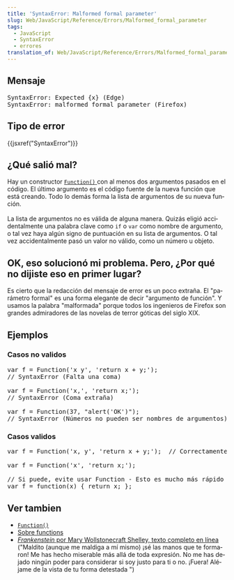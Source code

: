 ```yaml
---
title: 'SyntaxError: Malformed formal parameter'
slug: Web/JavaScript/Reference/Errors/Malformed_formal_parameter
tags:
  - JavaScript
  - SyntaxError
  - errores
translation_of: Web/JavaScript/Reference/Errors/Malformed_formal_parameter
---
```

<h2 id="Mensaje">Mensaje</h2>

<pre class="syntaxbox">SyntaxError: Expected {x} (Edge)
SyntaxError: malformed formal parameter (Firefox)
</pre>

<h2 id="Tipo_de_error">Tipo de error</h2>

<p>{{jsxref("SyntaxError")}}</p>

<h2 id="¿Qué_salió_mal"><span class="tlid-translation translation" lang="es"><span title="">¿Qué salió mal?</span></span></h2>

<p><span class="tlid-translation translation" lang="es"><span title="">Hay un constructor <a href="/en-US/docs/Web/JavaScript/Reference/Global_Objects/Function"><code>Function()</code> </a>con al menos dos argumentos pasados en el código.</span> <span title="">El último argumento es el código fuente de la nueva función que está creando.</span> <span title="">Todo lo demás forma la lista de argumentos de su nueva función.</span><br>
 <br>
 <span title="">La lista de argumentos no es válida de alguna manera.</span> <span title="">Quizás eligió accidentalmente una palabra clave como <code>if</code> o <code>var</code> como nombre de argumento, o tal vez haya algún signo de puntuación en su lista de argumentos.</span> <span title="">O tal vez accidentalmente pasó un valor no válido, como un número u objeto.</span></span></p>

<h2 id="OK_eso_solucionó_mi_problema._Pero_¿Por_qué_no_dijiste_eso_en_primer_lugar"><span class="tlid-translation translation" lang="es"><span title="">OK, eso solucionó mi problema.</span> <span title="">Pero, ¿Por qué no dijiste eso en primer lugar?</span></span></h2>

<p><span class="tlid-translation translation" lang="es"><span title="">Es cierto que la redacción del mensaje de error es un poco extraña.</span> <span title="">El "parámetro formal" es una forma elegante de decir "argumento de función".</span> <span title="">Y usamos la palabra "malformada" porque todos los ingenieros de Firefox son grandes admiradores de las novelas de terror góticas del siglo XIX.</span></span></p>

<h2 id="Ejemplos">Ejemplos</h2>

<h3 id="Casos_no_validos">Casos no validos</h3>

<pre class="brush: js example-bad">var f = Function('x y', 'return x + y;');
// SyntaxError (<span class="tlid-translation translation" lang="es"><span title="">Falta una coma</span></span>)

var f = Function('x,', 'return x;');
// SyntaxError (Coma extraña)

var f = Function(37, "alert('OK')");
// SyntaxError (Números no pueden ser nombres de argumentos)
</pre>

<h3 id="Casos_validos">Casos validos</h3>

<pre class="brush: js example-good">var f = Function('x, y', 'return x + y;');  // Correctamente puntuado

var f = Function('x', 'return x;');

// Si puede, evite usar Function - Esto es mucho más rápido
var f = function(x) { return x; };
</pre>

<h2 id="Ver_tambien">Ver tambien</h2>

<ul>
 <li><code><a href="/en-US/docs/Web/JavaScript/Reference/Global_Objects/Function">Function()</a></code></li>
 <li><a href="/en-US/docs/Web/JavaScript/Guide/Functions">Sobre functions</a></li>
 <li><a href="https://www.gutenberg.org/ebooks/84"><em>Frankenstein</em> por Mary Wollstonecraft Shelley, texto completo en línea</a> <span class="tlid-translation translation" lang="es"><span title="">("Maldito (aunque me maldiga a mí mismo) ¡sé las manos que te formaron! Me has hecho miserable más allá de toda expresión. No me has dejado ningún poder para considerar si soy justo para ti o no. ¡Fuera! Aléjame de la vista de tu</span> <span title="">forma detestada ")</span></span></li>
</ul>
